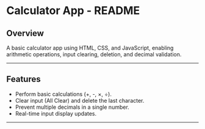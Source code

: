 # Calculator App - README

## **Overview**
A basic calculator app using HTML, CSS, and JavaScript, enabling arithmetic operations, input clearing, deletion, and decimal validation.

---

## **Features**
- Perform basic calculations (+, -, ×, ÷).
- Clear input (All Clear) and delete the last character.
- Prevent multiple decimals in a single number.
- Real-time input display updates.

---


